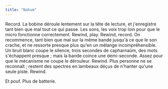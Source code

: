 ```yaml
---
title: "Nahum"
---
```


Record. La bobine déroule lentement sur la tête de lecture, et j'enregistre
tant bien que mal tout ce qui passe. Les sons, les voix trop loin pour que le
micro fonctionne correctement. Rewind, play. Rewind, record. On recommence,
tant bien que mal sur la même bande jusqu'à ce que le son crache, et ne
ressorte presque plus qu'en un mélange incompréhensible. Un bruit blanc coupe
le silence, trois secondes de capharnaüm, des mots s'échappent presque ; mais
la bande coince une demi-seconde. Assez pour que le mécanisme ne coupe le
dérouleur. Rewind. Plus personne ne se reconnaît ; restent des spectres en
lambeaux déçus de n'hanter qu'une seule piste. Rewind.

Et pouf. Plus de batterie.

